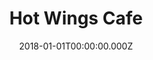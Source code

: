---
title: Hot Wings Cafe
metaDescription:
date: 2018-01-01T00:00:00.000Z
summary: Website for Hot Wings Cafe. The site includes the locations of all four branches, menus, and contact information
link: https://www.hotwingscafe.net/
buttonText: Visit Site
image: /static/img/projects/hotwings.jpg
tags:
  - WordPress
  - HTML
  - CSS
  - jQuery
---
